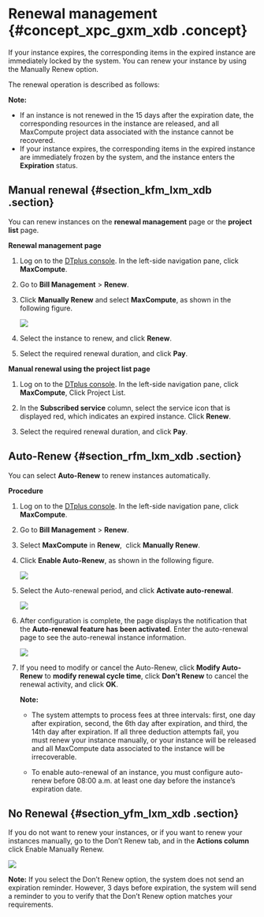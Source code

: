# Renewal management {#concept_xpc_gxm_xdb .concept}

If your instance expires, the corresponding items in the expired instance are immediately locked by the system. You can renew your instance by using the Manually Renew option.

The renewal operation is described as follows:

**Note:** 

-   If an instance is not renewed in the 15 days after the expiration date, the corresponding resources in the instance are released, and all MaxCompute project data associated with the instance cannot be recovered.
-   If your instance expires, the corresponding items in the expired instance are immediately frozen by the system, and the instance enters the **Expiration** status.

## Manual renewal {#section_kfm_lxm_xdb .section}

You can renew instances on the **renewal management** page or the **project list** page.

**Renewal management page**

1.  Log on to the [DTplus console](https://renew-intl.console.aliyun.com/). In the left-side navigation pane, click **MaxCompute**.
2.  Go to **Bill Management** \> **Renew**.
3.  Click **Manually Renew** and select **MaxCompute**, as shown in the following figure.

    ![](http://static-aliyun-doc.oss-cn-hangzhou.aliyuncs.com/assets/img/13800/15507142303742_en-US.png)

4.  Select the instance to renew, and click **Renew**.
5.  Select the required renewal duration, and click **Pay**.

**Manual renewal using the project list page**

1.  Log on to the [DTplus console](https://renew-intl.console.aliyun.com/). In the left-side navigation pane, click **MaxCompute**, Click Project List.

2.  In the **Subscribed service** column, select the service icon that is displayed red, which indicates an expired instance. Click **Renew**.

     

3.  Select the required renewal duration, and click **Pay**.

## Auto-Renew {#section_rfm_lxm_xdb .section}

You can select **Auto-Renew** to renew instances automatically.

**Procedure**

1.  Log on to the [DTplus console](https://renew-intl.console.aliyun.com/). In the left-side navigation pane, click **MaxCompute**.
2.  Go to **Bill Management** \> **Renew**.
3.  Select **MaxCompute** in **Renew**,  click **Manually Renew**. 
4.  Click **Enable Auto-Renew**, as shown in the following figure.

    ![](http://static-aliyun-doc.oss-cn-hangzhou.aliyuncs.com/assets/img/13800/15507142303745_en-US.png)

5.  Select the Auto-renewal period, and click **Activate auto-renewal**.

    ![](http://static-aliyun-doc.oss-cn-hangzhou.aliyuncs.com/assets/img/13800/15507142303746_en-US.png)

6.  After configuration is complete, the page displays the notification that the **Auto-renewal feature has been activated**. Enter the auto-renewal page to see the auto-renewal instance information.

    ![](http://static-aliyun-doc.oss-cn-hangzhou.aliyuncs.com/assets/img/13800/15507142303747_en-US.png)

7.  If you need to modify or cancel the Auto-Renew, click **Modify Auto-Renew** to **modify renewal cycle time**, click **Don’t Renew** to cancel the renewal activity, and click **OK**.

    **Note:** 

    -   The system attempts to process fees at three intervals: first, one day after expiration, second, the 6th day after expiration, and third, the 14th day after expiration. If all three deduction attempts fail, you must renew your instance manually, or your instance will be released and all MaxCompute data associated to the instance will be irrecoverable.

    -   To enable auto-renewal of an instance, you must configure auto-renew before 08:00 a.m. at least one day before the instance’s expiration date.


## No Renewal {#section_yfm_lxm_xdb .section}

If you do not want to renew your instances, or if you want to renew your instances manually, go to the Don’t Renew tab, and in the **Actions column** click Enable Manually Renew.

![](http://static-aliyun-doc.oss-cn-hangzhou.aliyuncs.com/assets/img/13800/15507142303748_en-US.png)

**Note:** If you select the Don’t Renew option, the system does not send an expiration reminder. However, 3 days before expiration, the system will send a reminder to you to verify that the Don’t Renew option matches your requirements.

